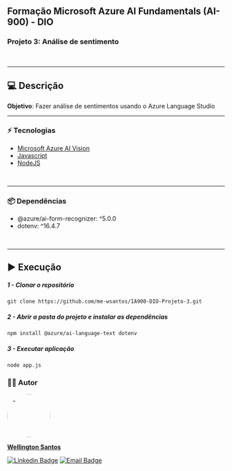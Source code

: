 ## Formação Microsoft Azure AI Fundamentals (AI-900) - DIO
### Projeto 3: Análise de sentimento
<br>
<hr>

## :computer: Descrição
**Objetivo**: Fazer análise de sentimentos usando o Azure Language Studio
<hr>

### :zap: Tecnologias
* [Microsoft Azure AI Vision](https://language.cognitive.azure.com/tryout/sentiment)
* [Javascript](https://developer.mozilla.org/es/docs/Web/JavaScript)
* [NodeJS](https://nodejs.org/pt)
<br>
<hr>

### :package: Dependências
* @azure/ai-form-recognizer: ^5.0.0
* dotenv: ^16.4.7
<br>
<hr>

## :arrow_forward: Execução
##### 1 - Clonar o repositório
  `git clone https://github.com/me-wsantos/IA900-DIO-Projeto-3.git`

##### 2 - Abrir a pasta do projeto e instalar as dependências
  `npm install @azure/ai-language-text dotenv`

##### 3 - Executar aplicação
  `node app.js`
  
### :technologist: Autor
  <a href="https://github.com/me-wsantos">
   <img style="border-radius: 50%;" src="https://avatars.githubusercontent.com/u/179779189?v=4" width="100px;" alt=""/>
   <br />
   <p><b>Wellington Santos</b></sub></a> <a href="https://github.com/me-wsantos" title="GitHub"></a></p>
  
  [![Linkedin Badge](https://img.shields.io/badge/-Wellington--Santos-blue?style=flat-square&logo=Linkedin&logoColor=white&link=https://www.linkedin.com/in/wellington-lima-dos-santos-13343143/)](https://www.linkedin.com/in/-wellington-santos/)
  [![Email Badge](https://img.shields.io/badge/-me@wellington--santos.com-c14438?style=flat-square&logo=Gmail&color=11ab3a&logoColor=white&link=mailto:me@wellington-santos.com)](mailto:me@wellington-santos.com)
